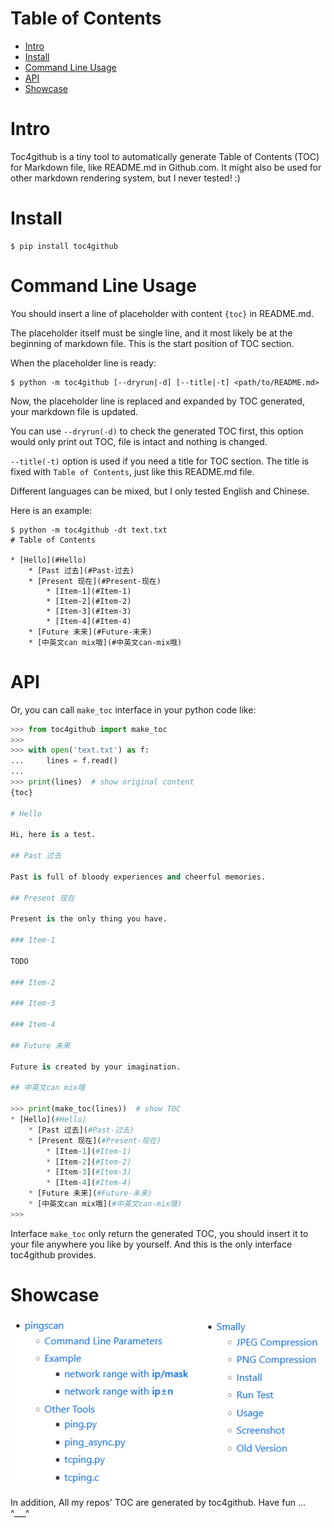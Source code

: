 # Table of Contents

* [Intro](#Intro)
* [Install](#Install)
* [Command Line Usage](#Command-Line-Usage)
* [API](#API)
* [Showcase](#Showcase)

# Intro

Toc4github is a tiny tool to automatically generate Table of
Contents (TOC) for Markdown file, like README.md in Github.com.
It might also be used for other markdown rendering system, but
I never tested! :)

# Install

``` shell
$ pip install toc4github
```

# Command Line Usage

You should insert a line of placeholder with content `{toc}` in README.md.

The placeholder itself must be single line, and it most likely be
at the beginning of markdown file. This is the start position
of TOC section.

When the placeholder line is ready:

``` shell
$ python -m toc4github [--dryrun|-d] [--title|-t] <path/to/README.md>
```

Now, the placeholder line is replaced and expanded by TOC generated,
your markdown file is updated.

You can use `--dryrun(-d)` to check the generated TOC first, this option
would only print out TOC, file is intact and nothing is changed.

`--title(-t)` option is used if you need a title for TOC section.
The title is fixed with `Table of Contents`, just like this README.md file.

Different languages can be mixed, but I only tested English and Chinese.

Here is an example:

``` shell
$ python -m toc4github -dt text.txt
# Table of Contents

* [Hello](#Hello)
    * [Past 过去](#Past-过去)
    * [Present 现在](#Present-现在)
        * [Item-1](#Item-1)
        * [Item-2](#Item-2)
        * [Item-3](#Item-3)
        * [Item-4](#Item-4)
    * [Future 未来](#Future-未来)
    * [中英文can mix哦](#中英文can-mix哦)
```

# API

Or, you can call `make_toc` interface in your python code like:

``` python
>>> from toc4github import make_toc
>>>
>>> with open('text.txt') as f:
...     lines = f.read()
...
>>> print(lines)  # show original content
{toc}

# Hello

Hi, here is a test.

## Past 过去

Past is full of bloody experiences and cheerful memories.

## Present 现在

Present is the only thing you have.

### Item-1

TODO

### Item-2

### Item-3

### Item-4

## Future 未来

Future is created by your imagination.

## 中英文can mix哦

>>> print(make_toc(lines))  # show TOC
* [Hello](#Hello)
    * [Past 过去](#Past-过去)
    * [Present 现在](#Present-现在)
        * [Item-1](#Item-1)
        * [Item-2](#Item-2)
        * [Item-3](#Item-3)
        * [Item-4](#Item-4)
    * [Future 未来](#Future-未来)
    * [中英文can mix哦](#中英文can-mix哦)
>>>
```

Interface `make_toc` only return the generated TOC, you should
insert it to your file anywhere you like by yourself. And this
is the only interface toc4github provides.

# Showcase

![toc4github](/showcase.png)

In addition, All my repos' TOC are generated by toc4github.
Have fun ... ^___^


